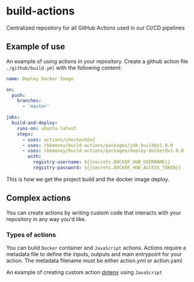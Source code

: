 # build-actions
Centralized repository for all GitHub Actions used in our CI/CD pipelines

## Example of use

An example of using actions in your repository. Create a github action file  ```./github/build.yml``` with the following content:
```yaml
name: Deploy Docker Image

on:
  push:
    branches:
      - 'master'

jobs:
  build-and-deploy:
    runs-on: ubuntu-latest
    steps:
      - uses: actions/checkout@v2
      - uses: rbkmoney/build-actions/packages/jdk-build@v1.0.0
      - uses: rbkmoney/build-actions/packages/deploy-docker@v1.0.0
        with:
          registry-username: ${{secrets.DOCKER_HUB_USERNAME}}
          registry-password: ${{secrets.DOCKER_HUB_ACCESS_TOKEN}}
```
This is how we get the project build and the docker image deploy.

## Complex actions
You can create actions by writing custom code that interacts with your repository in any way you'd like.

### Types of actions
You can build `Docker` container and `JavaScript` actions. Actions require a metadata file to define the inputs, outputs and main entrypoint for your action. The metadata filename must be either action.yml or action.yaml

An example of creating custom action [dotenv](./packages/dotenv) using `JavaScript`
